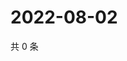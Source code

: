 # 2022-08-02

共 0 条

<!-- BEGIN WEIBO -->
<!-- 最后更新时间 Tue Aug 02 2022 21:38:21 GMT+0800 (China Standard Time) -->

<!-- END WEIBO -->
